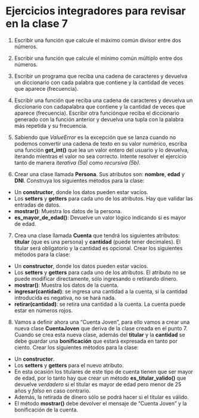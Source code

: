 # Ejercicios integradores para revisar en la clase 7

1. Escribir una función que calcule el máximo común divisor entre dos números.

2. Escribir una función que calcule el mínimo común múltiplo entre dos números.

3. Escribir un programa que reciba una cadena de caracteres y devuelva un diccionario con
cada palabra que contiene y la cantidad de veces que aparece (frecuencia).

4. Escribir una función que reciba una cadena de caracteres y devuelva un diccionario con cadapalabra que contiene y la cantidad de veces que aparece (frecuencia). Escribir otra funciónque reciba el diccionario generado con la función anterior y devuelva una tupla con la palabra más repetida y su frecuencia.

5. Sabiendo que *ValueError* es la excepción que se lanza cuando no podemos convertir una cadena de texto en su valor numérico, escriba una función **get_int()** que lea un valor entero del usuario y lo devuelva, iterando mientras el valor no sea correcto. Intente resolver el ejercicio tanto de manera *iterativa (5a)* como *recursiva (5b)*.

6. Crear una clase llamada **Persona**. Sus atributos son: **nombre**, **edad** y **DNI**. Construya los siguientes métodos para la clase:
- Un **constructor**, donde los datos pueden estar vacíos.
- Los **setters** y **getters** para cada uno de los atributos. Hay que validar las entradas de datos.
- **mostrar()**: Muestra los datos de la persona.
- **es_mayor_de_edad()**: Devuelve un valor lógico indicando si es mayor de edad.

7. Crea una clase llamada **Cuenta** que tendrá los siguientes atributos: **titular** (que es una persona) y **cantidad** (puede tener decimales). El titular será obligatorio y la cantidad es opcional. Crear los siguientes métodos para la clase:
- Un **constructor**, donde los datos pueden estar vacíos.
- Los **setters** y **getters** para cada uno de los atributos. El atributo no se puede modificar directamente, sólo ingresando o retirando dinero.
- **mostrar()**: Muestra los datos de la cuenta.
- **ingresar(cantidad)**: se ingresa una cantidad a la cuenta, si la cantidad introducida es negativa, no se hará nada.
- **retirar(cantidad)**: se retira una cantidad a la cuenta. La cuenta puede estar en números rojos.

8. Vamos a definir ahora una “Cuenta Joven”, para ello vamos a crear una nueva clase **CuentaJoven** que deriva de la clase creada en el punto 7. Cuando se crea esta nueva clase, además del **titular** y la **cantidad** se debe guardar una **bonificación** que estará expresada en tanto por ciento. Crear los siguientes métodos para la clase:
- Un **constructor**.
- Los **setters** y **getters** para el nuevo atributo.
- En esta ocasión los titulares de este tipo de cuenta tienen que ser mayor de edad, por lo
tanto hay que crear un método **es_titular_valido()** que devuelve *verdadero* si el titular es mayor de edad pero menor de 25 años y *falso* en caso contrario.
- Además, la retirada de dinero sólo se podrá hacer si el titular es válido.
- El método **mostrar()** debe devolver el mensaje de “Cuenta Joven” y la bonificación de la cuenta.